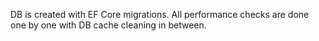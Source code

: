 DB is created with EF Core migrations. All performance checks are done one by one with DB cache cleaning in between.
